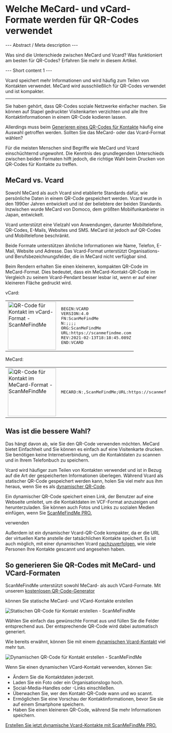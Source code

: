 <h1>Welche MeCard- und vCard-Formate werden für QR-Codes verwendet</h1>

--- Abstract / Meta description ---

Was sind die Unterschiede zwischen MeCard und Vcard? Was funktioniert am besten für QR-Codes? Erfahren Sie mehr in diesem Artikel.

--- Short content 1 ---

Vcard speichert mehr Informationen und wird häufig zum Teilen von Kontakten verwendet. MeCard wird ausschließlich für QR-Codes verwendet und ist kompakter.

----------

<p>Sie haben gehört, dass QR-Codes soziale Netzwerke einfacher machen. Sie können auf Stapel gedruckter Visitenkarten verzichten und alle Ihre Kontaktinformationen in einem QR-Code kodieren lassen. </p>

<p>Allerdings muss beim <a href="#static:contact">Generieren eines QR-Codes für Kontakte</a> häufig eine Auswahl getroffen werden. Sollten Sie das MeCard- oder das Vcard-Format wählen? </p>

<p>Für die meisten Menschen sind Begriffe wie MeCard und Vcard einschüchternd ungewohnt. Die Kenntnis des grundlegenden Unterschieds zwischen beiden Formaten hilft jedoch, die richtige Wahl beim Drucken von QR-Codes für Kontakte zu treffen.</p>

<h2>MeCard vs. Vcard</h2>

<p>Sowohl MeCard als auch Vcard sind etablierte Standards dafür, wie persönliche Daten in einem QR-Code gespeichert werden. Vcard wurde in den 1990er Jahren entwickelt und ist der beliebtere der beiden Standards. Inzwischen wurde MeCard von Domoco, dem größten Mobilfunkanbieter in Japan, entwickelt.</p>

<p>Vcard unterstützt eine Vielzahl von Anwendungen, darunter Mobiltelefone, QR-Codes, E-Mails, Websites und SMS. MeCard ist jedoch auf QR-Codes und Mobiltelefone beschränkt. </p>

<p>Beide Formate unterstützen ähnliche Informationen wie Name, Telefon, E-Mail, Website und Adresse. Das Vcard-Format unterstützt Organisations- und Berufsbezeichnungsfelder, die in MeCard nicht verfügbar sind.</p>

<p>Beim Rendern erhalten Sie einen kleineren, kompakten QR-Code im MeCard-Format. Dies bedeutet, dass ein MeCard-Kontakt-QR-Code im Vergleich zu seinem Vcard-Pendant besser lesbar ist, wenn er auf einer kleineren Fläche gedruckt wird.</p>

<p>vCard:</p>

<table>
    <tr><td><img src="https://media.scanmefindme.com/blog/about_contactformats/files/img 1 - qr vcard.png" width="150" height="150"
        alt="QR-Code für Kontakt im vCard-Format - ScanMeFindMe">
    </td>
        <td class="notranslate">
<pre>BEGIN:VCARD
VERSION:4.0
FN:ScanMeFindMe
N:;;;;
ORG:ScanMeFindMe
URL:https://scanmefindme.com
REV:2021-02-13T18:18:45.089Z
END:VCARD</pre>
        </td>
    </tr></table>

<p></p>

<p>MeCard:</p>

<table>
    <tr><td><img src="https://media.scanmefindme.com/blog/about_contactformats/files/img 2 - mecard.png" width="150" height="150"
            alt="QR-Code für Kontakt im MeCard-Format - ScanMeFindMe"></td>
        <td class="notranslate">
            <pre>MECARD:N:,ScanMeFindMe;URL:https://scanmefindme.com;;</pre>
        </td>
    </tr>
</table>

<h2>Was ist die bessere Wahl?</h2>

<p>Das hängt davon ab, wie Sie den QR-Code verwenden möchten. MeCard bietet Einfachheit und Sie können es einfach auf eine Visitenkarte drucken. Sie benötigen keine Internetverbindung, um die Kontaktdaten zu scannen und in Ihrem Telefonbuch zu speichern.</p>

<p>Vcard wird häufiger zum Teilen von Kontakten verwendet und ist in Bezug auf die Art der gespeicherten Informationen überlegen. Während Vcard als statischer QR-Code gespeichert werden kann, holen Sie viel mehr aus ihm heraus, wenn Sie es als <a href="#article:about_dynamic_contact" title="Dynamischer QR-Code für Kontaktkarten">dynamischer QR-Code</a>.</p>

<p>Ein dynamischer QR-Code speichert einen Link, der Benutzer auf eine Webseite umleitet, um die Kontaktdaten im VCF-Format anzuzeigen und herunterzuladen. Sie können auch Fotos und Links zu sozialen Medien einfügen, wenn Sie <a href="#pro">ScanMeFindMe PRO.</a></p> verwenden

<p>Außerdem ist ein dynamischer Vcard-QR-Code kompakter, da er die URL der virtuellen Karte anstelle der tatsächlichen Kontakte speichert. Es ist auch möglich, mit einer dynamischen Vcard <a href="#article:about_statistics" title="QR-Code-Scans verfolgen">nachzuverfolgen</a>, wie viele Personen Ihre Kontakte gescannt und angesehen haben.</p>

<h2>So generieren Sie QR-Codes mit MeCard- und VCard-Formaten</h2>

<p>ScanMeFindMe unterstützt sowohl MeCard- als auch VCard-Formate. Mit unserem <a href="#static:contact">kostenlosen QR-Code-Generator</a> </p> können Sie statische MeCard- und VCard-Kontakte erstellen

<p class="imageholder">
    <img src="https://media.scanmefindme.com/blog/about_contactformats/files/img 3 - create a qr code for contact.png"
        alt="Statischen QR-Code für Kontakt erstellen - ScanMeFindMe">
</p>

<p>Wählen Sie einfach das gewünschte Format aus und füllen Sie die Felder entsprechend aus. Der entsprechende QR-Code wird dabei automatisch generiert.</p>

<p>Wie bereits erwähnt, können Sie mit einem <a href="#article:about_dynamic_contact">dynamischen Vcard-Kontakt</a> viel mehr tun.</p>

<p class="imageholder">
    <img src="https://media.scanmefindme.com/blog/about_contactformats/files/img 4 - contact card.png"
        alt="Dynamischen QR-Code für Kontakt erstellen - ScanMeFindMe">
</p>

<p>Wenn Sie einen dynamischen VCard-Kontakt verwenden, können Sie:</p>

<ul>
    <li>Ändern Sie die Kontaktdaten jederzeit.</li>
    <li>Laden Sie ein Foto oder ein Organisationslogo hoch.</li>
    <li>Social-Media-Handles oder -Links einschließen.</li>
    <li>Überwachen Sie, wer den Kontakt-QR-Code wann und wo scannt.</li>
    <li>Ermöglichen Sie eine Vorschau der Kontaktinformationen, bevor Sie sie auf einem Smartphone speichern.</li>
    <li>Haben Sie einen kleineren QR-Code, während Sie mehr Informationen speichern.</li>
</ul>

<p><a href="#pro">Erstellen Sie jetzt dynamische Vcard-Kontakte mit ScanMeFindMe PRO.</a></p>
